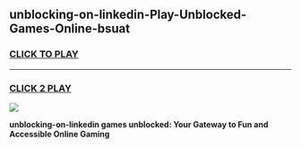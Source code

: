 
## unblocking-on-linkedin-Play-Unblocked-Games-Online-bsuat
<h3>
<a href="https://premium76.site?title=unblocking-on-linkedin&ref=25A">CLICK TO PLAY</a></h3>
<hr>

<h3>
<a href="https://premium76.site?title=unblocking-on-linkedin&ref=25A">CLICK 2 PLAY</a>
  
</h3>

<a href="https://premium76.site?title=unblocking-on-linkedin&ref=25A"><img src="https://clearcache.store/games.png"></a>


**unblocking-on-linkedin games unblocked: Your Gateway to Fun and Accessible Online Gaming**
